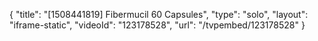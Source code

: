 {
    "title": "[1508441819] Fibermucil  60 Capsules",
    "type": "solo",
    "layout": "iframe-static",
    "videoId": "123178528",
    "url": "\/tvpembed\/123178528"
}